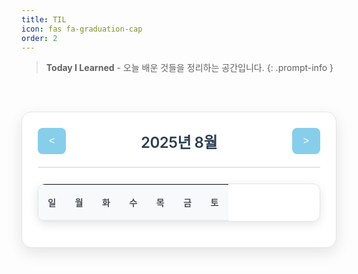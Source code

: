 ```yaml
---
title: TIL
icon: fas fa-graduation-cap
order: 2
---
```


> **Today I Learned** - 오늘 배운 것들을 정리하는 공간입니다.
{: .prompt-info }

<br>

<div class="calendar-container">
  <div class="calendar-header">
    <button id="prevMonth" class="calendar-btn">&lt;</button>
    <h3 id="currentMonth">2025년 8월</h3>
    <button id="nextMonth" class="calendar-btn">&gt;</button>
  </div>

  <table class="calendar-table">
    <thead>
      <tr>
        <th>일</th>
        <th>월</th>
        <th>화</th>
        <th>수</th>
        <th>목</th>
        <th>금</th>
        <th>토</th>
      </tr>
    </thead>
    <tbody id="calendarBody">
      <!-- JavaScript로 동적 생성 -->
    </tbody>
  </table>
</div>

<style>
.calendar-container {
  max-width: 800px;
  margin: 30px auto;
  font-family: -apple-system, BlinkMacSystemFont, 'Segoe UI', Roboto, 'Helvetica Neue', Arial, sans-serif;
  background: #ffffff;
  border-radius: 16px;
  box-shadow: 0 8px 25px rgba(0, 0, 0, 0.1);
  padding: 25px;
  border: 1px solid #e1e5e9;
}

.calendar-header {
  display: flex;
  justify-content: space-between;
  align-items: center;
  margin-bottom: 25px;
  padding-bottom: 20px;
  border-bottom: 2px solid #e1e5e9;
}

.calendar-header h3 {
  font-size: 24px;
  font-weight: 600;
  color: #2c3e50;
  margin: 0;
  letter-spacing: -0.5px;
}

.calendar-btn {
  background: #87ceeb;
  color: white;
  border: none;
  padding: 12px 18px;
  border-radius: 8px;
  cursor: pointer;
  font-size: 16px;
  font-weight: 500;
  transition: all 0.2s ease;
}

.calendar-btn:hover {
  background: #5f9ea0;
  transform: translateY(-1px);
}

.calendar-btn:disabled {
  background: #d1d5db;
  cursor: not-allowed;
  transform: none;
}

.calendar-table {
  width: 100%;
  border-collapse: separate;
  border-spacing: 0;
  background: #ffffff;
  border-radius: 12px;
  overflow: hidden;
  box-shadow: 0 4px 15px rgba(0, 0, 0, 0.1);
  border: 1px solid #e1e5e9;
}

.calendar-table th {
  background: #f8f9fa;
  padding: 18px 15px;
  text-align: center;
  font-weight: 600;
  font-size: 14px;
  color: #495057;
  border-bottom: 2px solid #e9ecef;
  letter-spacing: 0.5px;
}

.calendar-table td {
  padding: 18px 15px;
  text-align: center;
  border: 1px solid #f1f3f4;
  cursor: pointer;
  transition: all 0.2s ease;
  font-weight: 500;
  font-size: 15px;
  color: #2c3e50;
  position: relative;
}

.calendar-table td:hover {
  background: #f8f9fa;
  transform: scale(1.02);
}

.calendar-table td.has-til {
  background: #e0f6ff;
  font-weight: 600;
  color: #2c5aa0;
  border: 2px solid #87ceeb;
}

.calendar-table td.has-til:hover {
  background: #b3e0ff;
  transform: scale(1.05);
}

.calendar-table td.has-til a {
  color: #2c5aa0;
  text-decoration: none;
  font-weight: 600;
  display: block;
  width: 100%;
  height: 100%;
}

.calendar-table td.has-til a:hover {
  color: #1e3a8a;
}

.calendar-table td.other-month {
  color: #bdc3c7;
  background: #fafbfc;
}

.calendar-table td.today {
  background: #fff3cd;
  font-weight: 700;
  color: #856404;
  border: 2px solid #fdcb6e;
  position: relative;
}

.calendar-table td.today::after {
  content: '';
  position: absolute;
  top: 4px;
  right: 4px;
  width: 8px;
  height: 8px;
  background: #f39c12;
  border-radius: 50%;
}

@media (max-width: 768px) {
  .calendar-container {
    margin: 15px;
    padding: 20px;
  }
  
  .calendar-header h3 {
    font-size: 20px;
  }
  
  .calendar-table td {
    padding: 12px 8px;
    font-size: 14px;
  }
  
  .calendar-table th {
    padding: 15px 8px;
    font-size: 13px;
  }
}
</style>

<script>
// 여러 방법으로 DOM 로드 확인
function initCalendar() {
  console.log('initCalendar 함수 실행됨');
  
  // TIL 게시물 데이터 - 실제 _posts 폴더의 TIL 게시물들과 연동
  const tilPosts = {
    '2025-08-04': {
      title: 'TIL - 2025년 8월 4일',
      url: '/posts/til-250804/',
    }
  };

  // 최소 날짜 설정 (2025년 8월 1일)
  const MIN_DATE = new Date(2025, 7, 1); // 2025년 8월 1일

  let currentDate = new Date(2025, 7, 1); // 2025년 8월 1일

  function updateCalendar() {
    console.log('updateCalendar 함수 실행됨');
    
    const year = currentDate.getFullYear();
    const month = currentDate.getMonth();
    
    const monthElement = document.getElementById('currentMonth');
    console.log('monthElement:', monthElement);
    
    if (monthElement) {
      monthElement.textContent = `${year}년 ${month + 1}월`;
    }
    
    // 이전 월 버튼 비활성화/활성화
    const prevBtn = document.getElementById('prevMonth');
    console.log('prevBtn:', prevBtn);
    
    if (prevBtn) {
      const isMinDate = currentDate.getFullYear() === MIN_DATE.getFullYear() && 
                       currentDate.getMonth() === MIN_DATE.getMonth();
      prevBtn.disabled = isMinDate;
    }
    
    const firstDay = new Date(year, month, 1);
    const lastDay = new Date(year, month + 1, 0);
    const startDate = new Date(firstDay);
    startDate.setDate(startDate.getDate() - firstDay.getDay());
    
    const calendarBody = document.getElementById('calendarBody');
    console.log('calendarBody:', calendarBody);
    
    if (!calendarBody) {
      console.error('Calendar body element not found');
      return;
    }
    
    calendarBody.innerHTML = '';
    
    const today = new Date();
    
    for (let week = 0; week < 6; week++) {
      const row = document.createElement('tr');
      
      for (let day = 0; day < 7; day++) {
        const cell = document.createElement('td');
        const currentDate = new Date(startDate);
        currentDate.setDate(startDate.getDate() + week * 7 + day);
        
        const dateString = currentDate.toISOString().split('T')[0];
        const dayNumber = currentDate.getDate();
        
        // 오늘 날짜 체크
        const isToday = currentDate.toDateString() === today.toDateString();
        // 현재 월이 아닌 날짜 체크
        const isOtherMonth = currentDate.getMonth() !== month;
        // TIL 게시물이 있는 날짜 체크
        const hasTil = tilPosts[dateString];
        
        if (isOtherMonth) {
          cell.className = 'other-month';
          cell.textContent = dayNumber;
        } else if (hasTil) {
          cell.className = 'has-til';
          cell.innerHTML = `<a href="${hasTil.url}" title="${hasTil.title}">${dayNumber}</a>`;
        } else {
          cell.textContent = dayNumber;
        }
        
        if (isToday) {
          cell.classList.add('today');
        }
        
        row.appendChild(cell);
      }
      
      calendarBody.appendChild(row);
    }
    
    console.log('캘린더 업데이트 완료');
  }

  // 이벤트 리스너
  const prevBtn = document.getElementById('prevMonth');
  if (prevBtn) {
    prevBtn.addEventListener('click', () => {
      const newDate = new Date(currentDate);
      newDate.setMonth(newDate.getMonth() - 1);
      
      // 최소 날짜보다 이전으로 이동하려고 하면 무시
      if (newDate >= MIN_DATE) {
        currentDate = newDate;
        updateCalendar();
      }
    });
  }

  const nextBtn = document.getElementById('nextMonth');
  if (nextBtn) {
    nextBtn.addEventListener('click', () => {
      currentDate.setMonth(currentDate.getMonth() + 1);
      updateCalendar();
    });
  }

  // 초기화
  updateCalendar();
}

// 여러 방법으로 실행 시도
console.log('스크립트 로드됨, DOM 상태:', document.readyState);

if (document.readyState === 'loading') {
  console.log('DOM 로딩 중, DOMContentLoaded 이벤트 등록');
  document.addEventListener('DOMContentLoaded', initCalendar);
} else {
  console.log('DOM 이미 로드됨, 즉시 실행');
  initCalendar();
}

// 추가 안전장치: window.onload
window.addEventListener('load', function() {
  console.log('window.onload 실행됨');
  // DOM이 완전히 로드되었지만 캘린더가 아직 초기화되지 않은 경우
  const calendarBody = document.getElementById('calendarBody');
  if (calendarBody && calendarBody.children.length === 0) {
    console.log('캘린더가 비어있음, 재초기화');
    initCalendar();
  }
});

// 즉시 실행도 시도
setTimeout(function() {
  console.log('setTimeout으로 지연 실행 시도');
  initCalendar();
}, 100);
</script>